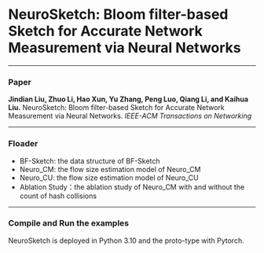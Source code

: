 # NeuroSketch: Bloom filter-based Sketch for Accurate Network Measurement via Neural Networks

---
### Paper

__Jindian Liu, Zhuo Li, Hao Xun, Yu Zhang, Peng Luo, Qiang Li, and Kaihua Liu.__ 
NeuroSketch: Bloom filter-based Sketch for Accurate Network Measurement via Neural Networks.
_IEEE-ACM Transactions on Networking_

---
### Floader
- BF-Sketch: the data structure of BF-Sketch
- Neuro_CM: the flow size estimation model of Neuro_CM
- Neuro_CU: the flow size estimation model of Neuro_CU
- Ablation Study：the ablation study of Neuro_CM with and without the count of hash collisions
---

### Compile and Run the examples
NeuroSketch is deployed in Python 3.10 and the proto-type with Pytorch.
